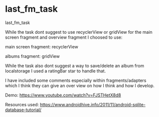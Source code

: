 # last_fm_task
last_fm_task

While the task dont suggest to use recyclerView or gridView for the main screen fragment and overview fragment I choosed to use:

main screen fragment: recyclerView

albums fragment: gridView

While the task also dont suggest a way to save/delete an album from localstorage I used a ratingBar star to handle that.

I have included some comments especially within fragments/adapters which I think they can give an over view on how I think and how I develop.

Demo: 
https://www.youtube.com/watch?v=FJSTHetX8d8

Resources used:
https://www.androidhive.info/2011/11/android-sqlite-database-tutorial/

